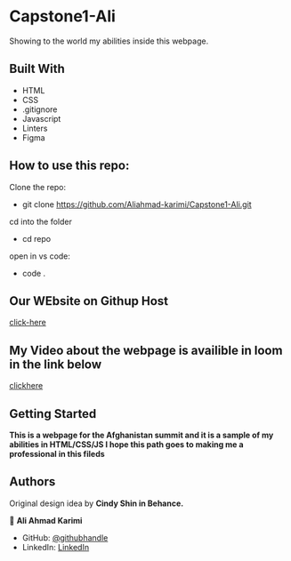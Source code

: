 # Capstone1-Ali

Showing to the world my abilities inside this webpage. 

## Built With

- HTML
- CSS
- .gitignore
- Javascript
- Linters
- Figma

## How to use this repo:
Clone the repo:

- git clone https://github.com/Aliahmad-karimi/Capstone1-Ali.git

cd into the folder

- cd repo

open in vs code:
- code .

## Our WEbsite on Githup Host

[click-here](https://aliahmad-karimi.github.io/Capstone1-Ali/)

## My Video about the webpage is availible in loom in the link below

[clickhere](https://www.loom.com/share/4729deb2eb9e41a98654a296d1e54b8a)

## Getting Started

**This is a webpage for the Afghanistan summit and it is a sample of my abilities in HTML/CSS/JS I hope this path goes to making me a professional in this fileds**

## Authors

Original design idea by **Cindy Shin in Behance.**

👤 **Ali Ahmad Karimi**

- GitHub: [@githubhandle](https://github.com/Aliahmad-karimi)
- LinkedIn: [LinkedIn](https://www.linkedin.com/in/ali-karimi-028473157/)
